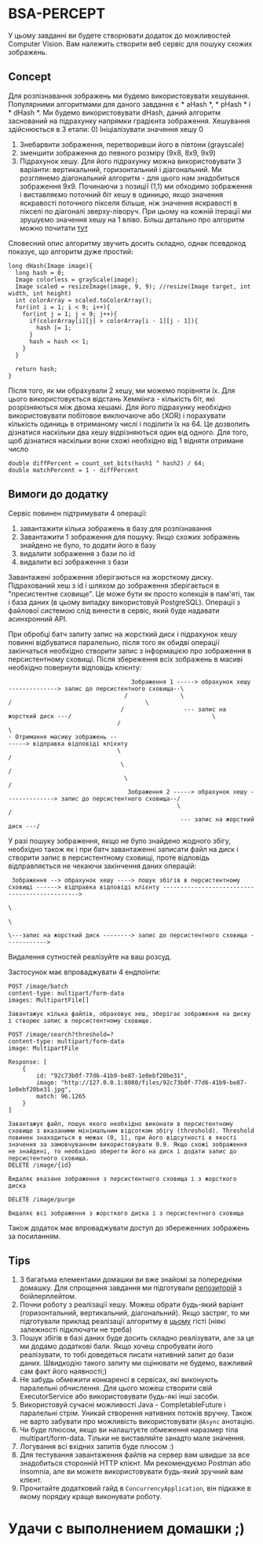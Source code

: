 # BSA-PERCEPT
У цьому завданні ви будете створювати додаток до можливостей Computer Vision. Вам належить створити веб сервіс для пошуку схожих зображень.

## Concept

Для розпізнавання зображень ми будемо використовувати хешування. Популярними алгоритмами для даного завдання є * aHash *, * pHash * і * dHash *. Ми будемо використовувати dHash, даний алгоритм заснований на підрахунку напрямки градієнта зображення.
Хешування здійснюється в 3 етапи:
0) Ініціалізувати значення хешу 0
1) Знебарвити зображення, перетворивши його в півтони (grayscale)
2) зменшити зображення до певного розміру (9x8, 8x9, 9x9)
3) Підрахунок хешу. Для його підрахунку можна використовувати 3 варіанти: вертикальний, горизонтальний і діагональний.
Ми розглянемо діагональний алгоритм - для цього нам знадобиться зображення 9х9. Починаючи з позиції (1,1) ми обходимо зображення і виставляємо поточний біт хешу в одиницю, якщо значення яскравості поточного пікселя більше, ніж значення яскравості в пікселі по діагоналі зверху-ліворуч. При цьому на кожній ітерації ми зрушуємо значення хешу на 1 вліво.
Більш детально про алгоритм можно почитати [тут](http://hackerfactor.com/blog/?/archives/529-Kind-of-Like-That.html)

Словесний опис алгоритму звучить досить складно, однак псевдокод показує, що алгоритм дуже простий:

```
long dHash(Image image){
  long hash = 0;
  Image colorless = grayScale(image);
  Image scaled = resizeImage(image, 9, 9); //resize(Image target, int width, int height)
  int colorArray = scaled.toColorArray();
  for(int i = 1; i < 9; i++){
    for(int j = 1; j < 9; j++){
      if(colorArray[i][j] > colorArray[i - 1][j - 1]){
        hash |= 1;
      }
      hash = hash << 1;
    }
  }

  return hash;  
}
```

Після того, як ми обрахували 2 хешу, ми можемо порівняти їх. Для цього використовується відстань Хеммінга - кількість біт, які розрізняються між двома хешамі. Для його підрахунку необхідно використовувати побітовое виключаюче або (XOR) і порахувати кількість одиниць в отриманому числі і поділити їх на 64. Це дозволить дізнатися наскільки два хешу відрізняються один від одного. Для того, щоб дізнатися наскільки вони схожі необхідно від 1 відняти отримане число
```
double diffPercent = count_set_bits(hash1 ^ hash2) / 64;
double matchPercent = 1 - diffPercent
```

## Вимоги до додатку

Сервіс повинен підтримувати 4 операції:
1) завантажити кілька зображень в базу для розпізнавання
2) Завантажити 1 зображення для пошуку. Якщо схожих зображень знайдено не було, то додати його в базу
3) видалити зображення з бази по id
4) видалити всі зображення з бази

Завантажені зображення зберігаються на жорсткому диску. Підрахований хеш з id і шляхом до зображення зберігається в "пресистентне сховище".
Це може бути як просто колекція в пам'яті, так і база даних (в цьому випадку використовуй PostgreSQL).
Операції з файлової системою слід винести в сервіс, який буде надавати асинхронний API.

При обробці батч запиту запис на жорсткий диск і підрахунок хешу повинні відбуватися паралельно, після того як обидві операції закінчаться необхідно створити запис з інформацією про зображення в персистентному сховищі. Після збереження всіх зображень в масиві необхідно повернути відповідь клієнту:
```
                                   Зображення 1 -----> обрахунок хешу --------------> запис до персистентного сховища--\ 
                                 /               \                               /                                      \                   
                                /                 --- запис на жорсткий диск ---/                                        \
                               /                                                                                          \
- Отримання масиву зображень --                                                                                           -----> відправка відповіді клієнту
                               \                                                                                         /
                                \                                                                                       /
                                 \                                                                                     /
                                  Зображення 2 -----> обрахунок хешу --------------> запис до персистентного сховища--/ 
                                                \                               /
                                                 --- запис на жорсткий диск ---/
``` 

У разі пошуку зображення, якщо не було знайдено жодного збігу, необхідно також як і при батч завантаженні записати файл на диск і створити запис в персистентному сховищі, проте відповідь відправляється не чекаючи закінчення даних операцій:
```
 Зображення --> обрахунок хешу ----> пошук збігів в персистентному сховищі ------> відправка відповіді клієнту ---------------------------------------------->
                                                                          \
                                                                           \                                                                                                                                                         
                                                                            \---запис на жорсткий диск --------> запис до персистентного сховища ------------>
```

Видалення сутностей реалізуйте на ваш розсуд.

Застосунок має впроваджувати 4 ендпоінти:
```
POST /image/batch
content-type: multipart/form-data
images: MultipartFile[]

Завантажує кілька файлів, обраховує хеш, зберігає зображення на диску і створює запис в персистентному сховище.

POST /image/search?threshold=?
content-type: multipart/form-data
image: MultipartFile

Response: [
    {
        id: "92c73b0f-77d6-41b9-be87-1e0ebf20be31",
        image: "http://127.0.0.1:8080/files/92c73b0f-77d6-41b9-be87-1e0ebf20be31.jpg",
        match: 96.1265
    }
]

Завантажує файл, пошук якого необхідно виконати в персистентному сховище з вказаними мінімальним відсотком збігу (threshold). Threshold повинен знаходиться в межах (0, 1], при його відсутності в якості значення за замовчуванням використовувати 0.9. Якщо схожі зображення не знайдені, то необхідно зберегти його на диск і додати запис до персистентного сховища.
DELETE /image/{id}

Видаляє вказане зображення з персистентного сховища і з жорсткого диска

DELETE /image/purge

Видаляє всі зображення з жорсткого диска і з персистентного сховища
```

Також додаток має впроваджувати доступ до збереженних зображень за посиланням.

## Tips
1) З багатьма елементами домашки ви вже знайомі за попередніми домашку. Для спрощення завдання ми підготували [репозиторій](https://github.com/klesogor/bsa-java-concurrency-template) з боійлерплейтом.
2) Почни роботу з реалізації хешу. Можеш обрати будь-який варіант (горизонтальний, вертикальний, діагональний). Якщо застряг, то ми підготували приклад реалізації алгоритму в [цьому](https://gist.github.com/klesogor/0254ec5cf61067b9d7afba8e58d0b02e) гісті (ніякі залежності підключати не треба)
3) Пошук збігів в базі даних буде досить складно реалізувати, але за це ми додамо додаткові бали. Якщо хочеш спробувати його реалізувати, то тобі доведеться писати нативний запит до бази даних. Швидкодію такого запиту ми оцінювати не будемо, важливий сам факт його наявності;)
4) Не забудь обмежити конкаренсі в сервісах, які виконують паралельні обчислення. Для цього можеш створити свій ExecutorService або використовувати будь-які інші засоби.
5) Використовуй сучасні можливості Java - CompletableFuture і паралельні стрім. Уникай створення нативних потоків вручну. Також не варто забувати про можливість використовувати `@Async` анотацію.
6) Чи буде плюсом, якщо ви налаштуєте обмеження наразмер тіла multipart/form-data. Тільки не виставляйте занадто мале значення.
7) Логування всі вхідних запитів буде плюсом :)
8) Для тестування завантаження файлів на сервер вам швидше за все знадобиться сторонній HTTP клієнт. Ми рекомендуємо Postman або Insomnia, але ви можете використовувати будь-який зручний вам клієнт.
9) Прочитайте додатковий гайд в `ConcurrencyApplication`, він підкаже в якому порядку краще виконувати роботу.

# Удачи с выполнением домашки ;)